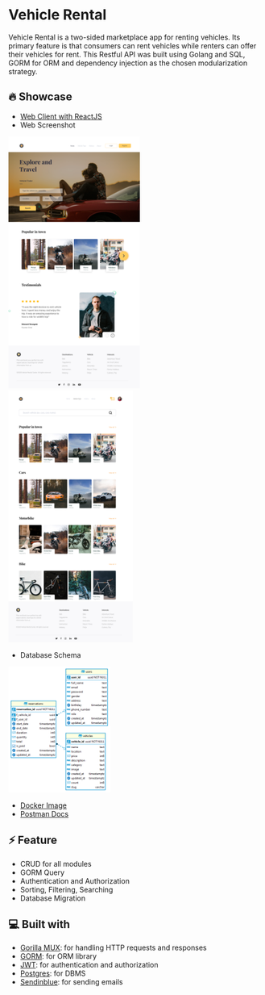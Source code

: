 # Vehicle Rental
Vehicle Rental is a two-sided marketplace app for renting vehicles. Its primary feature is that consumers can rent vehicles while renters can offer their vehicles for rent. This Restful API was built using Golang and SQL, GORM for ORM and dependency injection as the chosen modularization strategy.

## 🔥 Showcase
- [Web Client with ReactJS](https://github.com/rfauzi44/vehicle-rental-web)
- Web Screenshot

<img src="app1.png" alt="Alt text" height="500">
<img src="app2.png" alt="Alt text" height="500">

- Database Schema

<img src="db-vehicle-rental.png" alt="Alt text" height="250">

- [Docker Image](https://hub.docker.com/r/rfauzi/vehicle-rental-backend)
- [Postman Docs](https://documenter.getpostman.com/view/25042327/2s93JtQPPz)

## ⚡ Feature
- CRUD for all modules
- GORM Query
- Authentication and Authorization
- Sorting, Filtering, Searching
- Database Migration

## 💻 Built with
-   [Gorilla MUX](https://github.com/gorilla/mux): for handling HTTP requests and responses
-   [GORM](https://github.com/go-gorm/gorm): for ORM library
-   [JWT](https://github.com/golang-jwt/jwt): for authentication and authorization
-   [Postgres](https://github.com/postgres/postgres): for DBMS
-   [Sendinblue](https://github.com/sendinblue/APIv3-go-library): for sending emails